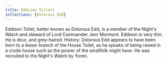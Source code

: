 ```yaml
---
title: Eddison Tollett
inflections: [Dolorous Edd]
---
```


Eddison Tollet, better known as Dolorous Edd, is a member of the Night's Watch and steward of Lord Commander Jeor Mormont. Eddison is very thin. He is dour, and grey-haired. History: Dolorous Edd appears to have been born to a lesser branch of the House Tollet, as he speaks of being raised in a crude house such as the poorer of the smallfolk might have. He was recruited to the Night's Watch by Yoren. 



